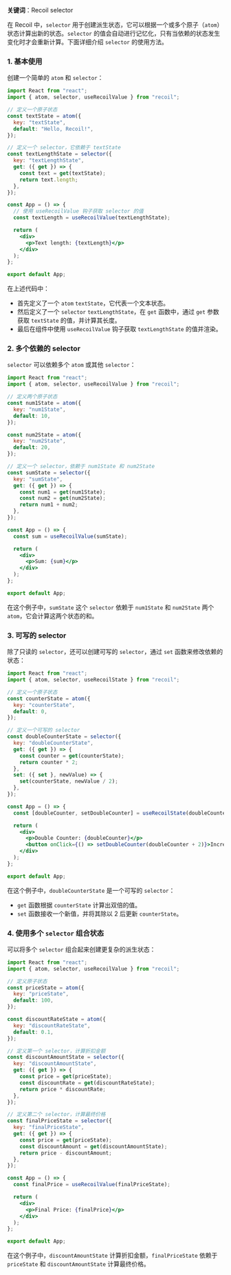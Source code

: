**关键词**：Recoil selector

在 Recoil 中，`selector` 用于创建派生状态，它可以根据一个或多个原子（`atom`）状态计算出新的状态。`selector` 的值会自动进行记忆化，只有当依赖的状态发生变化时才会重新计算。下面详细介绍 `selector` 的使用方法。

### 1. 基本使用

创建一个简单的 `atom` 和 `selector`：

```jsx
import React from "react";
import { atom, selector, useRecoilValue } from "recoil";

// 定义一个原子状态
const textState = atom({
  key: "textState",
  default: "Hello, Recoil!",
});

// 定义一个 selector，它依赖于 textState
const textLengthState = selector({
  key: "textLengthState",
  get: ({ get }) => {
    const text = get(textState);
    return text.length;
  },
});

const App = () => {
  // 使用 useRecoilValue 钩子获取 selector 的值
  const textLength = useRecoilValue(textLengthState);

  return (
    <div>
      <p>Text length: {textLength}</p>
    </div>
  );
};

export default App;
```

在上述代码中：

- 首先定义了一个 `atom` `textState`，它代表一个文本状态。
- 然后定义了一个 `selector` `textLengthState`，在 `get` 函数中，通过 `get` 参数获取 `textState` 的值，并计算其长度。
- 最后在组件中使用 `useRecoilValue` 钩子获取 `textLengthState` 的值并渲染。

### 2. 多个依赖的 selector

`selector` 可以依赖多个 `atom` 或其他 `selector`：

```jsx
import React from "react";
import { atom, selector, useRecoilValue } from "recoil";

// 定义两个原子状态
const num1State = atom({
  key: "num1State",
  default: 10,
});

const num2State = atom({
  key: "num2State",
  default: 20,
});

// 定义一个 selector，依赖于 num1State 和 num2State
const sumState = selector({
  key: "sumState",
  get: ({ get }) => {
    const num1 = get(num1State);
    const num2 = get(num2State);
    return num1 + num2;
  },
});

const App = () => {
  const sum = useRecoilValue(sumState);

  return (
    <div>
      <p>Sum: {sum}</p>
    </div>
  );
};

export default App;
```

在这个例子中，`sumState` 这个 `selector` 依赖于 `num1State` 和 `num2State` 两个 `atom`，它会计算这两个状态的和。

### 3. 可写的 selector

除了只读的 `selector`，还可以创建可写的 `selector`，通过 `set` 函数来修改依赖的状态：

```jsx
import React from "react";
import { atom, selector, useRecoilState } from "recoil";

// 定义一个原子状态
const counterState = atom({
  key: "counterState",
  default: 0,
});

// 定义一个可写的 selector
const doubleCounterState = selector({
  key: "doubleCounterState",
  get: ({ get }) => {
    const counter = get(counterState);
    return counter * 2;
  },
  set: ({ set }, newValue) => {
    set(counterState, newValue / 2);
  },
});

const App = () => {
  const [doubleCounter, setDoubleCounter] = useRecoilState(doubleCounterState);

  return (
    <div>
      <p>Double Counter: {doubleCounter}</p>
      <button onClick={() => setDoubleCounter(doubleCounter + 2)}>Increment Double</button>
    </div>
  );
};

export default App;
```

在这个例子中，`doubleCounterState` 是一个可写的 `selector`：

- `get` 函数根据 `counterState` 计算出双倍的值。
- `set` 函数接收一个新值，并将其除以 2 后更新 `counterState`。

### 4. 使用多个 `selector` 组合状态

可以将多个 `selector` 组合起来创建更复杂的派生状态：

```jsx
import React from "react";
import { atom, selector, useRecoilValue } from "recoil";

// 定义原子状态
const priceState = atom({
  key: "priceState",
  default: 100,
});

const discountRateState = atom({
  key: "discountRateState",
  default: 0.1,
});

// 定义第一个 selector，计算折扣金额
const discountAmountState = selector({
  key: "discountAmountState",
  get: ({ get }) => {
    const price = get(priceState);
    const discountRate = get(discountRateState);
    return price * discountRate;
  },
});

// 定义第二个 selector，计算最终价格
const finalPriceState = selector({
  key: "finalPriceState",
  get: ({ get }) => {
    const price = get(priceState);
    const discountAmount = get(discountAmountState);
    return price - discountAmount;
  },
});

const App = () => {
  const finalPrice = useRecoilValue(finalPriceState);

  return (
    <div>
      <p>Final Price: {finalPrice}</p>
    </div>
  );
};

export default App;
```

在这个例子中，`discountAmountState` 计算折扣金额，`finalPriceState` 依赖于 `priceState` 和 `discountAmountState` 计算最终价格。

